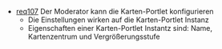 * [req107](https://github.com/PolitAktiv/politaktiv-requirements/tree/master/de/requirements/req107/req107.md) Der Moderator kann die Karten-Portlet konfigurieren
  * Die Einstellungen wirken auf die Karten-Portlet Instanz
  * Eigenschaften einer Karten-Portlet Instantz sind: Name, Kartenzentrum und Vergrößerungsstufe